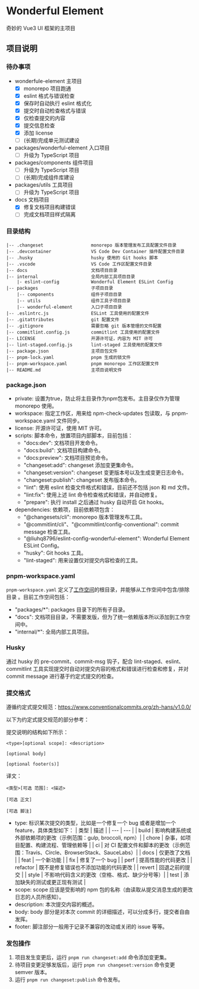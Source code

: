 # Wonderful Element

奇妙的 Vue3 UI 框架的主项目

## 项目说明

### 待办事项

- wonderfule-element 主项目
  - [x] monorepo 项目跑通
  - [x] eslint 格式与错误检查
  - [x] 保存时自动执行 eslint 格式化
  - [x] 提交时自动检查格式与错误
  - [x] 仅检查提交的内容
  - [x] 提交信息检查
  - [x] 添加 license
  - [ ] (长期)完成单元测试建设
- packages/wonderful-element 入口项目
  - [ ] 升级为 TypeScript 项目
- packages/components 组件项目
  - [ ] 升级为 TypeScript 项目
  - [ ] (长期)完成组件库建设
- packages/utils 工具项目
  - [ ] 升级为 TypeScript 项目
- docs 文档项目
  - [x] 修复文档项目构建错误
  - [ ] 完成文档项目样式隔离

### 目录结构

```
|-- .changeset                  monorepo 版本管理发布工具配置文件目录
|-- .devcontainer               VS Code Dev Container 插件配置文件目录
|-- .husky                      husky 使用的 Git hooks 脚本
|-- .vscode                     VS Code 工作区配置文件目录
|-- docs                        文档项目目录
|-- internal                    全局内部工具项目目录
    |- eslint-config            Wonderful Element ESLint Config
|-- packages                    子项目目录
    |-- components              组件子项目目录
    |-- utils                   组件工具子项目目录
    |-- wonderful-element       入口子项目目录
|-- .eslintrc.js                ESLint 工具使用的配置文件
|-- .gitattributes              git 配置文件
|-- .gitignore                  需要忽略 git 版本管理的文件配置
|-- commitlint.config.js        commitlint 工具使用的配置文件
|-- LICENSE                     开源许可证，内容为 MIT 许可
|-- lint-staged.config.js       lint-staged 工具使用的配置文件
|-- package.json                主项目包文件
|-- pnpm-lock.yaml              pnpm 生成的锁文件
|-- pnpm-workspace.yaml         pnpm monorepo 工作区配置文件
|-- README.md                   主项目说明文件
```

### package.json

- private: 设置为true，防止将主目录作为npm包发布。主目录仅作为管理 monorepo 使用。
- workspace: 指定工作区，用来给 npm-check-updates 包读取，与 pnpm-workspace.yaml 文件同步。
- license: 开源许可证，使用 MIT 许可。
- scripts: 脚本命令，放置项目内部脚本，目前包括：
  - "docs:dev": 文档项目开发命令。
  - "docs:build": 文档项目构建命令。
  - "docs:preview": 文档项目预览命令。
  - "changeset:add": changeset 添加变更集命令。
  - "changeset:version": changeset 变更版本号以及生成变更日志命令。
  - "changeset:publish": changeset 发布版本命令。
  - "lint": 使用 eslint 检查文件格式和错误，目前还不包括 json 和 md 文件。
  - "lint:fix": 使用上述 lint 命令检查格式和错误，并自动修复。
  - "prepare": 执行 install 之后通过 husky 自动开启 Git hooks。
- dependencies: 依赖项，目前依赖项包含：
  - "@changesets/cli": monorepo 版本管理发布工具。
  - "@commitlint/cli"、"@commitlint/config-conventional": commit message 检查工具。
  - "@liuhq8796/eslint-config-wonderful-element": Wonderful Element ESLint Config。
  - "husky": Git hooks 工具。
  - "lint-staged": 用来设置仅对提交内容检查的工具。
### pnpm-workspace.yaml

`pnpm-workspace.yaml` 定义了[工作空间](https://pnpm.io/zh/workspaces)的根目录，并能够从工作空间中包含/排除目录 。目前工作空间包括：

 - "packages/*": packages 目录下的所有子目录。
 - "docs": 文档项目目录，不需要发版，但为了统一依赖版本所以添加到工作空间中。
 - "internal/*": 全局内部工具项目。

### Husky

通过 husky 的 pre-commit、commit-msg 钩子，配合 lint-staged、eslint、commitlint 工具实现提交时自动对提交内容的格式和错误进行检查和修复，并对 commit message 进行基于约定式提交的检查。

### 提交格式

遵循约定式提交规范：https://www.conventionalcommits.org/zh-hans/v1.0.0/

以下为约定式提交规范的部分参考：

提交说明的结构如下所示：

```
<type>[optional scope]: <description>

[optional body]

[optional footer(s)]
```

译文：

```
<类型>[可选 范围]: <描述>

[可选 正文]

[可选 脚注]
```

- type: 标识某次提交的类型，比如是一个修复一个 bug 或者是增加一个 feature，具体类型如下：
  | 类型 | 描述 |
  | --- | --- |
  | build | 影响构建系统或外部依赖项的更改（示例范围：gulp, broccoli, npm）|
  | chore | 杂事，如项目配置、构建流程、管理依赖等 |
  | ci | 对 CI 配置文件和脚本的更改（示例范围：Travis、Circle、BrowserStack、SauceLabs）|
  | docs | 仅更改了文档 |
  | feat | 一个新功能 |
  | fix | 修复了一个 bug |
  | perf | 提高性能的代码更改 |
  | refactor | 既不是修复错误也不添加功能的代码更改 |
  | revert | 回退之前的提交 |
  | style | 不影响代码含义的更改（空格、格式、缺少分号等）|
  | test | 添加缺失的测试或更正现有测试 |
- scope: scope 应该是受影响的 npm 包的名称（由读取从提交消息生成的更改日志的人员所感知）。
- description: 本次提交内容的概述。
- body: body 部分是对本次 commit 的详细描述，可以分成多行，提交者自由发挥。
- footer: 脚注部分一般用于记录不兼容的改动或关闭的 issue 等等。

### 发包操作

1. 项目发生变更后，运行 `pnpm run changeset:add` 命令添加变更集。
2. 待项目变更足够发版后，运行 `pnpm run changeset:version` 命令变更 semver 版本。
3. 运行 `pnpm run changeset:publish` 命令发布。
